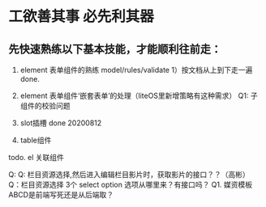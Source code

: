 # 工欲善其事 必先利其器
## 先快速熟练以下基本技能，才能顺利往前走：

1. element 表单组件的熟练 model/rules/validate
    1）按文档从上到下走一遍
    done.
2. element 表单组件‘嵌套表单’的处理（liteOS里新增策略有这种需求）
    Q1: 子组件的校验问题


3. slot插槽
    done 20200812
4. table组件



todo. el 关联组件


Q:
Q: 栏目资源选择,然后进入编辑栏目影片时，获取影片的接口？？（高彬）
Q：栏目资源选择 3个 select option 选项从哪里来？有接口吗？ 
Q1. 媒资模板ABCD是前端写死还是从后端取？

